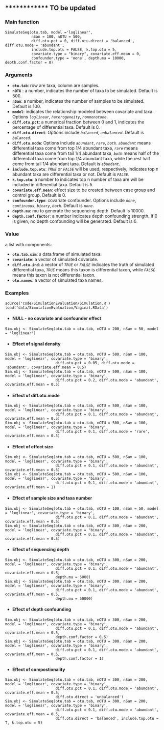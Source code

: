 ## ************ TO be updated

### Main function
```
SimulateSeq(otu.tab, model ='loglinear',
            nSam = 100, nOTU = 500,
            diff.otu.pct = 0, diff.otu.direct = 'balanced', diff.otu.mode = 'abundant',
            include.top.otu = FALSE, k.top.otu = 5,
            covariate.type = "binary", covariate.eff.mean = 0,
            confounder.type = 'none', depth.mu = 10000, depth.conf.factor = 0)
```

### Arguments
- **`otu.tab`**:     row are taxa, column are samples.   
- **`nOTU`** :    a number, indicates the number of taxa to be simulated.  Default is 500.
- **`nSam`**:     a number, indicates the number of samples to be simulated.  Default is 100.
- **`model`**:    indicates the relationship modeled between covariate and taxa. Options *`loglinear`*, *`heterogeneity`*, *`nonmonotone`*.
- **`diff.otu.pct`**:     a numerical fraction between 0 and 1, indicates the percentage of differential taxa. Default is 0.   
- **`diff.otu.direct`**:     Options include *`balanced`*, *`unbalanced`*.  Default is *`balanced`*.
- **`diff.otu.mode`**:    Options include *`abundant`*, *`rare`*, *`both`*. *`abundant`* means differential taxa come from top 1/4 abundant taxa, *`rare`* means differential taxa come from tail 1/4 abundant taxa, *`both`* means half of the differential taxa come from top 1/4 abundant taxa, while the rest half come from tail 1/4 abundant taxa.  Default is *`abundant`*.
- **`include.top.otu`**: *`TRUE`* or *`FALSE`* will be used, respectively, indicates top n abundant taxa are differential taxa or not. Default is *`FALSE`*.
- **`k.top.otu`**: a number to indicates top n number of taxa are will be included in differential taxa. Default is 5.
- **`covariate.eff.mean`**:     effect size to be created between case group and control group. Default is 0.
- **`confounder.type`**:     covariate confounder. Options include *`none`*,  *`continuous`*, *`binary`*, *`both`*.   Default is *`none`*.
- **`depth.mu`**:     mu to generate the sequencing depth.  Default is 10000.
- **`depth.conf.factor`**:    a number indicates depth confounding strength. If 0 is given, no depth confounding will be generated. Default is 0.


### Value
a list with components:
- **`otu.tab.sim`**:    a data.frame of simulated taxa.
- **`covariate`**:    a vector of simulated covariate.
- **`diff.otu.ind`**:   a vector of *`TRUE`* or *`FALSE`* indicates the truth of simulated differential taxa, *`TRUE`* means this taxon is differential taxon, while *`FALSE`* means this taxon is not differential taxon.
- **`otu.names`**:    a vector of simulated taxa names.

### Examples
```
source('code/SimulationEvaluation/Simulation.R')
load('data/SimulationEvaluation/Vaginal.RData')
```
- #### NULL - no covariate and confounder effect
```
Sim.obj <- SimulateSeq(otu.tab = otu.tab, nOTU = 200, nSam = 50, model = 'loglinear')
```

- #### Effect of signal density
```
Sim.obj <- SimulateSeq(otu.tab = otu.tab, nOTU = 500, nSam = 100, model = 'loglinear', covariate.type = 'binary',
                       diff.otu.pct = 0.05, diff.otu.mode = 'abundant', covariate.eff.mean = 0.5)
Sim.obj <- SimulateSeq(otu.tab = otu.tab, nOTU = 500, nSam = 100, model = 'loglinear', covariate.type = 'binary',
                       diff.otu.pct = 0.2, diff.otu.mode = 'abundant', covariate.eff.mean = 0.5)
```

- #### Effect of diff.otu.mode
```
Sim.obj <- SimulateSeq(otu.tab = otu.tab, nOTU = 500, nSam = 100, model = 'loglinear', covariate.type = 'binary',
                       diff.otu.pct = 0.1, diff.otu.mode = 'abundant', covariate.eff.mean = 0.5)
Sim.obj <- SimulateSeq(otu.tab = otu.tab, nOTU = 500, nSam = 100, model = 'loglinear', covariate.type = 'binary',
                       diff.otu.pct = 0.1, diff.otu.mode = 'rare', covariate.eff.mean = 0.5)
```

- #### Effect of effect size
```
Sim.obj <- SimulateSeq(otu.tab = otu.tab, nOTU = 500, nSam = 100, model = 'loglinear', covariate.type = 'binary',
                       diff.otu.pct = 0.1, diff.otu.mode = 'abundant', covariate.eff.mean = 0.5)
Sim.obj <- SimulateSeq(otu.tab = otu.tab, nOTU = 500, nSam = 100, model = 'loglinear', covariate.type = 'binary',
                       diff.otu.pct = 0.1, diff.otu.mode = 'abundant', covariate.eff.mean = 1)
```

- #### Effect of sample size and taxa number
```
Sim.obj <- SimulateSeq(otu.tab = otu.tab, nOTU = 100, nSam = 50, model = 'loglinear', covariate.type = 'binary',
                       diff.otu.pct = 0.1, diff.otu.mode = 'abundant', covariate.eff.mean = 0.5)
Sim.obj <- SimulateSeq(otu.tab = otu.tab, nOTU = 300, nSam = 200, model = 'loglinear', covariate.type = 'binary',
                       diff.otu.pct = 0.1, diff.otu.mode = 'abundant', covariate.eff.mean = 0.5)
```

- #### Effect of sequencing depth
```
Sim.obj <- SimulateSeq(otu.tab = otu.tab, nOTU = 300, nSam = 200, model = 'loglinear', covariate.type = 'binary',
                       diff.otu.pct = 0.1, diff.otu.mode = 'abundant', covariate.eff.mean = 0.5,
                       depth.mu = 5000)
Sim.obj <- SimulateSeq(otu.tab = otu.tab, nOTU = 300, nSam = 200, model = 'loglinear', covariate.type = 'binary',
                       diff.otu.pct = 0.1, diff.otu.mode = 'abundant', covariate.eff.mean = 0.5,
                       depth.mu = 50000)
```

- #### Effect of depth confounding
```
Sim.obj <- SimulateSeq(otu.tab = otu.tab, nOTU = 300, nSam = 200, model = 'loglinear', covariate.type = 'binary',
                       diff.otu.pct = 0.1, diff.otu.mode = 'abundant', covariate.eff.mean = 0.5,
                       depth.conf.factor = 0.5)
Sim.obj <- SimulateSeq(otu.tab = otu.tab, nOTU = 300, nSam = 200, model = 'loglinear', covariate.type = 'binary',
                       diff.otu.pct = 0.1, diff.otu.mode = 'abundant', covariate.eff.mean = 0.5,
                       depth.conf.factor = 1)
```

- #### Effect of compostionality
```
Sim.obj <- SimulateSeq(otu.tab = otu.tab, nOTU = 300, nSam = 200, model = 'loglinear', covariate.type = 'binary',
                       diff.otu.pct = 0.1, diff.otu.mode = 'abundant', covariate.eff.mean = 0.5,
                       diff.otu.direct = 'unbalanced')
Sim.obj <- SimulateSeq(otu.tab = otu.tab, nOTU = 300, nSam = 200, model = 'loglinear', covariate.type = 'binary',
                       diff.otu.pct = 0.1, diff.otu.mode = 'abundant', covariate.eff.mean = 0.5,
                       diff.otu.direct = 'balanced', include.top.otu = T, k.top.otu = 5)
```
